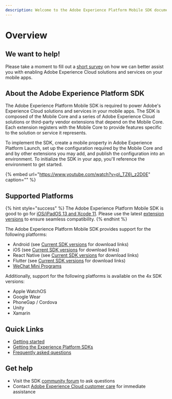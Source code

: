 ```yaml
---
description: Welcome to the Adobe Experience Platform Mobile SDK documentation.
---
```


# Overview

## We want to help!

Please take a moment to fill out a [short survey](https://www.surveymonkey.com/r/AEPDocs) on how we can better assist you with enabling Adobe Experience Cloud solutions and services on your mobile apps.

## About the Adobe Experience Platform SDK

The Adobe Experience Platform Mobile SDK is required to power Adobe's Experience Cloud solutions and services in your mobile apps. The SDK is composed of the Mobile Core and a series of Adobe Experience Cloud solutions or third-party vendor extensions that depend on the Mobile Core. Each extension registers with the Mobile Core to provide features specific to the solution or service it represents.

To implement the SDK, create a mobile property in Adobe Experience Platform Launch, set up the configuration required by the Mobile Core and and by other extensions you may add, and publish the configuration into an environment. To initialize the SDK in your app, you'll reference the environment to get started.

{% embed url="https://www.youtube.com/watch?v=p\_TZ6\_z2D0E" caption="" %}

## Supported Platforms

{% hint style="success" %}
The Adobe Experience Platform Mobile SDK is good to go for [iOS/iPadOS 13 and Xcode 11](https://developer.apple.com/ios/). Please use the latest [extension versions](resources/frequently-asked-questions/current-sdk-versions.md) to ensure seamless compatibility.
{% endhint %}

The Adobe Experience Platform Mobile SDK provides support for the following platforms:

* Android \(see [Current SDK versions](resources/frequently-asked-questions/current-sdk-versions.md#android) for download links\)
* iOS \(see [Current SDK versions](resources/frequently-asked-questions/current-sdk-versions.md#ios) for download links\)
* React Native \(see [Current SDK versions](resources/frequently-asked-questions/current-sdk-versions.md#react-native) for download links\)
* Flutter \(see [Current SDK versions](resources/frequently-asked-questions/current-sdk-versions.md#flutter-beta) for download links\)
* [WeChat Mini Programs](resources/adobe-experience-platform-mini-programs-sdk/)

Additionally, support for the following platforms is available on the 4x SDK versions:

* Apple WatchOS
* Google Wear
* PhoneGap / Cordova
* Unity
* Xamarin

## Quick Links

* [Getting started](getting-started/create-a-mobile-property.md)
* [Getting the Experience Platform SDKs](getting-started/get-the-sdk.md)
* [Frequently asked questions](resources/frequently-asked-questions/)

## Get help

* Visit the SDK [community forum](https://forums.adobe.com/community/experience-cloud/platform/launch/sdk) to ask questions
* Contact [Adobe Experience Cloud customer care](https://helpx.adobe.com/contact/enterprise-support.ec.html) for immediate assistance

